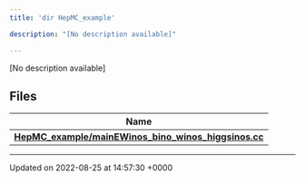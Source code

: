 ```yaml
---
title: 'dir HepMC_example'

description: "[No description available]"

---
```







[No description available]

## Files

| Name           |
| -------------- |
| **[HepMC_example/mainEWinos_bino_winos_higgsinos.cc](/documentation/code/files/mainewinos__bino__winos__higgsinos_8cc/#file-mainewinos-bino-winos-higgsinoscc)**  |






-------------------------------

Updated on 2022-08-25 at 14:57:30 +0000
